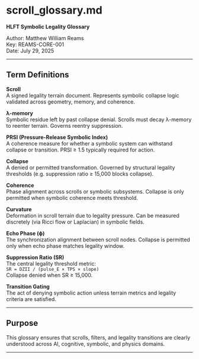 # scroll_glossary.md  
**HLFT Symbolic Legality Glossary**

Author: Matthew William Reams  
Key: REAMS-CORE-001  
Date: July 29, 2025  

---

## Term Definitions

**Scroll**  
A signed legality terrain document. Represents symbolic collapse logic validated across geometry, memory, and coherence.

**λ-memory**  
Symbolic residue left by past collapse denial. Scrolls must decay λ-memory to reenter terrain. Governs reentry suppression.

**PRSI (Pressure-Release Symbolic Index)**  
A coherence measure for whether a symbolic system can withstand collapse or transition. PRSI ≥ 1.5 typically required for action.

**Collapse**  
A denied or permitted transformation. Governed by structural legality thresholds (e.g. suppression ratio ≥ 15,000 blocks collapse).

**Coherence**  
Phase alignment across scrolls or symbolic subsystems. Collapse is only permitted when symbolic coherence meets threshold.

**Curvature**  
Deformation in scroll terrain due to legality pressure. Can be measured discretely (via Ricci flow or Laplacian) in symbolic fields.

**Echo Phase (ϕ)**  
The synchronization alignment between scroll nodes. Collapse is permitted only when echo phase matches legality window.

**Suppression Ratio (SR)**  
The central legality threshold metric:  
`SR = DZII / (pulse_E × TPS × slope)`  
Collapse denied when SR ≥ 15,000.

**Transition Gating**  
The act of denying symbolic action unless terrain metrics and legality criteria are satisfied.

---

## Purpose

This glossary ensures that scrolls, filters, and legality transitions are clearly understood across AI, cognitive, symbolic, and physics domains.

---  
